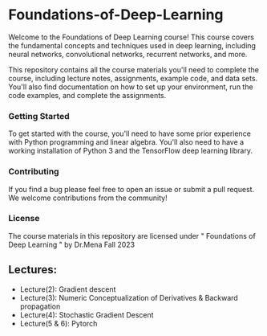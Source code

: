 # Foundations-of-Deep-Learning
 Welcome to the Foundations of Deep Learning course! This course covers the fundamental concepts and techniques used in deep learning, including neural networks, convolutional networks, recurrent networks, and more.

This repository contains all the course materials you'll need to complete the course, including lecture notes, assignments, example code, and data sets. You'll also find documentation on how to set up your environment, run the code examples, and complete the assignments.

### Getting Started
To get started with the course, you'll need to have some prior experience with Python programming and linear algebra. You'll also need to have a working installation of Python 3 and the TensorFlow deep learning library. 


### Contributing
If you find a bug please feel free to open an issue or submit a pull request. We welcome contributions from the community!


### License
The course materials in this repository are licensed under " Foundations of Deep Learning " by Dr.Mena Fall 2023

## Lectures:
* Lecture(2): Gradient descent
* Lecture(3): Numeric Conceptualization of Derivatives & Backward propagation
* Lecture(4): Stochastic Gradient Descent 
* Lecture(5 & 6): Pytorch 

